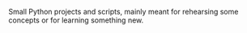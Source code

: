Small Python projects and scripts, mainly meant for rehearsing some concepts or for learning something new.

